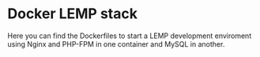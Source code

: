 Docker LEMP stack
=================
Here you can find the Dockerfiles to start a LEMP development enviroment using Nginx and PHP-FPM in one container and MySQL in another.
